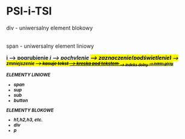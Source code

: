 # PSI-i-TSI
div - uniwersalny element blokowy

<br>
span - uniwersalny element liniowy

<b> i <strong> --> pogrubienie
<i> i <em> --> pochylenie
<mark> --> zaznaczenie(podświetlenie)
<small> --> zmniejszenie
<del> --> kasuje tekst
<ins> --> kreska pod tekstem
<sub> --> indeks dolny
<sup> --> indeks górny




ELEMENTY LINIOWE
- span
- sup
- sub
- button


ELEMENTY BLOKOWE
- h1,h2,h3, etc.
- div
- p
  
